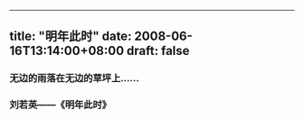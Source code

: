 
---
title: "明年此时"
date: 2008-06-16T13:14:00+08:00
draft: false
---

### 无边的雨落在无边的草坪上……

### 刘若英——《明年此时》


